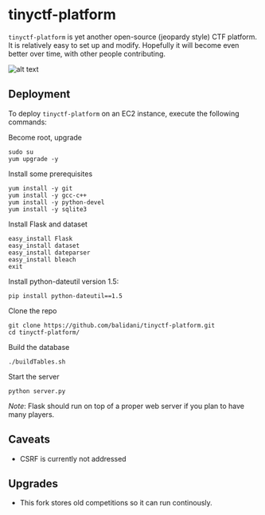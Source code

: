 tinyctf-platform
================

`tinyctf-platform` is yet another open-source (jeopardy style) CTF platform. It is relatively easy to set up and modify. Hopefully it will become even better over time, with other people contributing.

![alt text](https://i.imgur.com/ofB52E4.png "tinyctf-platform in action")

Deployment
----------

To deploy `tinyctf-platform` on an EC2 instance, execute the following commands:

Become root, upgrade

    sudo su
    yum upgrade -y
    
Install some prerequisites

    yum install -y git
    yum install -y gcc-c++
    yum install -y python-devel
    yum install -y sqlite3
    
Install Flask and dataset

    easy_install Flask
    easy_install dataset
    easy_install dateparser
    easy_install bleach
    exit
    
Install python-dateutil version 1.5:

    pip install python-dateutil==1.5
    
Clone the repo

    git clone https://github.com/balidani/tinyctf-platform.git
    cd tinyctf-platform/
    
Build the database

    ./buildTables.sh
    
Start the server

    python server.py

*Note*: Flask should run on top of a proper web server if you plan to have many players.

Caveats
-------

* CSRF is currently not addressed

Upgrades
-------

* This fork stores old competitions so it can run continously.
